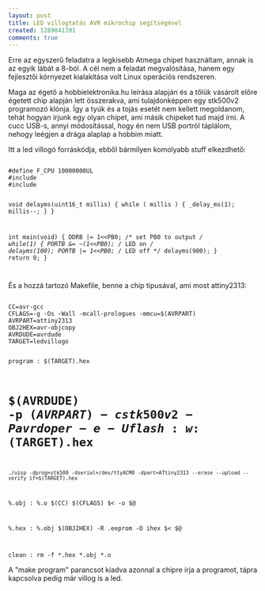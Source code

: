 ```yaml
---
layout: post
title: LED villogtatás AVR mikrochip segítségével
created: 1289041391
comments: true
---
```

Erre az egyszerű feladatra a legkisebb Atmega chipet használtam, annak is az egyik lábát a 8-ból. A cél nem a feladat megvalósítása, hanem egy fejlesztői környezet kialakítása volt Linux operációs rendszeren.

Maga az égető a hobbielektronika.hu leírása alapján és a tőlük vásárolt előre égetett chip alapján lett összerakva, ami tulajdonképpen egy stk500v2 programozó klónja. Így a tyúk és a tojás esetét nem kellett megoldanom, tehát hogyan írjunk egy olyan chipet, ami másik chipeket tud majd írni. A cucc USB-s, annyi módosítással, hogy én nem USB portról táplálom, nehogy leégjen a drága alaplap a hobbim miatt.

Itt a led villogó forráskódja, ebből bármilyen komolyabb stuff elkezdhető:

<code>
#define F_CPU 10000000UL
#include <avr/io.h>
#include <util/delay.h>

void delayms(uint16_t millis) {
  while ( millis ) {
    _delay_ms(1);
    millis--;
  }
}

int main(void) {
  DDRB |= 1<<PB0; /* set PB0 to output */
  while(1) {
    PORTB &= ~(1<<PB0); /* LED on */
    delayms(100);
    PORTB |= 1<<PB0; /* LED off */
    delayms(900);
  }
  return 0;
}

</code>

És a hozzá tartozó Makefile, benne a chip típusával, ami most attiny2313:

<code>
CC=avr-gcc
CFLAGS=-g -Os -Wall -mcall-prologues -mmcu=$(AVRPART)
AVRPART=attiny2313
OBJ2HEX=avr-objcopy 
AVRDUDE=avrdude
TARGET=ledvillogo

program : $(TARGET).hex
#	$(AVRDUDE) -p $(AVRPART) -c stk500v2 -P avrdoper -e -U flash:w:$(TARGET).hex
	./uisp -dprog=stk500 -dserial=/dev/ttyACM0 -dpart=ATtiny2313 --erase --upload --verify if=$(TARGET).hex
%.obj : %.o
	$(CC) $(CFLAGS) $< -o $@

%.hex : %.obj
	$(OBJ2HEX) -R .eeprom -O ihex $< $@

clean :
	rm -f *.hex *.obj *.o
</code>

A "make program" parancsot kiadva azonnal a chipre írja a programot, tápra kapcsolva pedig már villog is a led.

